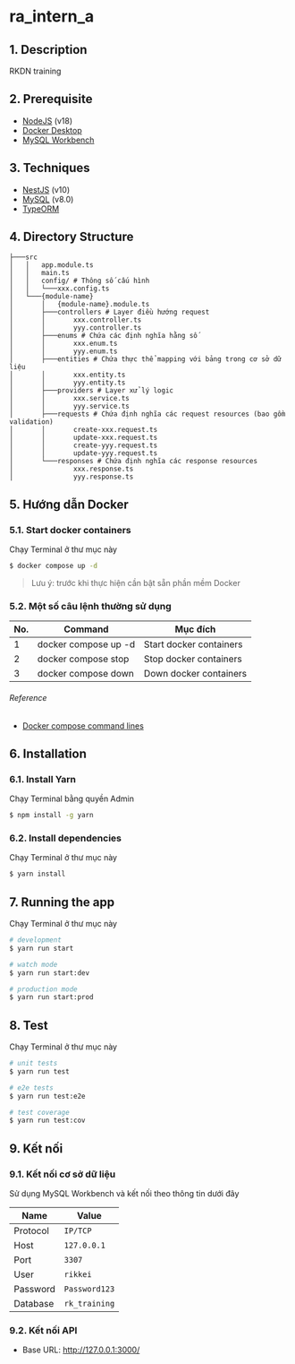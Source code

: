 # ra_intern_a

## 1. Description

RKDN training

## 2. Prerequisite

- [NodeJS](https://nodejs.org) (v18)
- [Docker Desktop](https://www.docker.com/products/docker-desktop/)
- [MySQL Workbench](https://dev.mysql.com/downloads/workbench/)

## 3. Techniques
- [NestJS](https://docs.nestjs.com/) (v10)
- [MySQL](https://dev.mysql.com/doc/refman/8.0/en/) (v8.0)
- [TypeORM](https://docs.nestjs.com/techniques/database)

## 4. Directory Structure
```
├───src
│   │   app.module.ts
│   │   main.ts
│   │   config/ # Thông số cấu hình
│   │   └───xxx.config.ts
│   └───{module-name}
│       │   {module-name}.module.ts
│       ├───controllers # Layer điều hướng request
│       │       xxx.controller.ts
│       │       yyy.controller.ts
│       ├───enums # Chứa các định nghĩa hằng số
│       │       xxx.enum.ts
│       │       yyy.enum.ts
│       ├───entities # Chứa thực thể mapping với bảng trong cơ sở dữ liệu
│       │       xxx.entity.ts
│       │       yyy.entity.ts
│       ├───providers # Layer xử lý logic
│       │       xxx.service.ts
│       │       yyy.service.ts
│       ├───requests # Chứa định nghĩa các request resources (bao gồm validation)
│       │       create-xxx.request.ts
│       │       update-xxx.request.ts
│       │       create-yyy.request.ts
│       │       update-yyy.request.ts
│       └───responses # Chứa định nghĩa các response resources
│               xxx.response.ts
│               yyy.response.ts
```

## 5. Hướng dẫn Docker

### 5.1. Start docker containers
Chạy Terminal ở thư mục này

```bash
$ docker compose up -d
```

> Lưu ý: trước khi thực hiện cần bật sẵn phần mềm Docker

### 5.2. Một số câu lệnh thường sử dụng
|No.|Command|Mục đích|
|---|-------|--------|
|1| docker compose up -d| Start docker containers|
|2| docker compose stop| Stop docker containers|
|3| docker compose down| Down docker containers|

###### Reference
- [Docker compose command lines](https://docs.docker.com/engine/reference/commandline/compose/)

## 6. Installation

### 6.1. Install Yarn

Chạy Terminal bằng quyền Admin
```bash
$ npm install -g yarn
```


### 6.2. Install dependencies
Chạy Terminal ở thư mục này
```bash
$ yarn install
```

## 7. Running the app
Chạy Terminal ở thư mục này
```bash
# development
$ yarn run start

# watch mode
$ yarn run start:dev

# production mode
$ yarn run start:prod
```

## 8. Test
Chạy Terminal ở thư mục này
```bash
# unit tests
$ yarn run test

# e2e tests
$ yarn run test:e2e

# test coverage
$ yarn run test:cov
```

## 9. Kết nối
### 9.1. Kết nối cơ sở dữ liệu

Sử dụng MySQL Workbench và kết nối theo thông tin dưới đây

|Name|Value|
|---|---|
|Protocol| `IP/TCP` |
|Host|`127.0.0.1`|
|Port|`3307`|
|User|`rikkei`|
|Password|`Password123`|
|Database|`rk_training`|

### 9.2. Kết nối API

- Base URL: http://127.0.0.1:3000/
